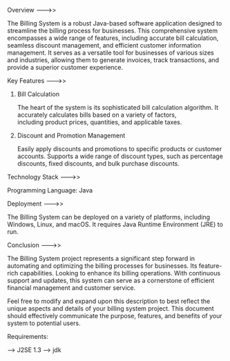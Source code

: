 Overview  --->>
       
The Billing System is a robust Java-based software application designed to streamline the billing process for businesses. This comprehensive 
system encompasses a wide range of features, including accurate bill calculation, seamless discount management, and efficient customer 
information management. It serves as a versatile tool for businesses of various sizes and industries, allowing them to generate invoices, track 
transactions, and provide a superior customer experience.

Key Features  --->>

1. Bill Calculation

   The heart of the system is its sophisticated bill calculation algorithm. It accurately calculates bills based on a variety of factors,    
   including product prices, quantities, and applicable taxes.

2. Discount and Promotion Management

   Easily apply discounts and promotions to specific products or customer accounts.
   Supports a wide range of discount types, such as percentage discounts, fixed discounts, and bulk purchase discounts.

Technology Stack  --->>

Programming Language: Java

Deployment  --->>

The Billing System can be deployed on a variety of platforms, including Windows, Linux, and macOS. 
It requires Java Runtime Environment (JRE) to run.

Conclusion  --->>

The Billing System project represents a significant step forward in automating and optimizing the billing processes for businesses. Its feature-rich capabilities. Looking to enhance its billing operations. With continuous support and updates, this system can serve as a cornerstone of efficient financial management and customer service.

Feel free to modify and expand upon this description to best reflect the unique aspects and details of your billing system project. This document should effectively communicate the purpose, features, and benefits of your system to potential users.

Requirements:

--> J2SE 1.3
--> jdk




